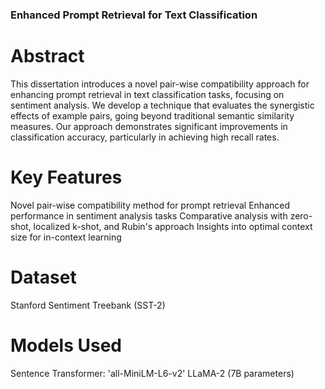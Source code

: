### Enhanced Prompt Retrieval for Text Classification
# Abstract
This dissertation introduces a novel pair-wise compatibility approach for enhancing prompt retrieval in text classification tasks, focusing on sentiment analysis. We develop a technique that evaluates the synergistic effects of example pairs, going beyond traditional semantic similarity measures. Our approach demonstrates significant improvements in classification accuracy, particularly in achieving high recall rates.
# Key Features
Novel pair-wise compatibility method for prompt retrieval
Enhanced performance in sentiment analysis tasks
Comparative analysis with zero-shot, localized k-shot, and Rubin's approach
Insights into optimal context size for in-context learning

# Dataset
Stanford Sentiment Treebank (SST-2)

# Models Used
Sentence Transformer: 'all-MiniLM-L6-v2'
LLaMA-2 (7B parameters)
